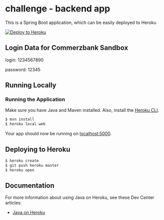 # challenge - backend app

This is a Spring Boot application, which can be easily deployed to Heroku

[![Deploy to Heroku](https://www.herokucdn.com/deploy/button.png)](https://heroku.com/deploy)

## Login Data for Commerzbank Sandbox

login: 1234567890

password: 12345

## Running Locally

### Running the Application

Make sure you have Java and Maven installed. Also, install the [Heroku CLI](https://cli.heroku.com/).

```sh
$ mvn install
$ heroku local web
```

Your app should now be running on [localhost:5000](http://localhost:5000/).

## Deploying to Heroku

```sh
$ heroku create
$ git push heroku master
$ heroku open
```

## Documentation

For more information about using Java on Heroku, see these Dev Center articles:

- [Java on Heroku](https://devcenter.heroku.com/categories/java)
